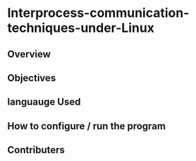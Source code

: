 # Interprocess-communication-techniques-under-Linux

## Overview

## Objectives

## languauge Used

## How to configure / run the program

## Contributers
